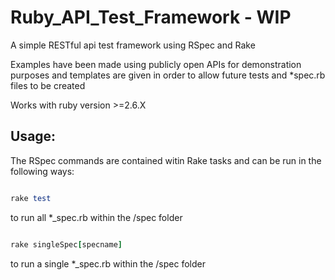 # Ruby_API_Test_Framework - WIP

A simple RESTful api test framework using RSpec and Rake

Examples have been made using publicly open APIs for demonstration purposes and templates are given in order to allow future tests and *spec.rb files to be created

Works with ruby version >=2.6.X


## Usage:
The RSpec commands are contained witin Rake tasks and can be run in the following ways:

```ruby

rake test

```

to run all *_spec.rb within the /spec folder




```ruby

rake singleSpec[specname]

```

to run a single *_spec.rb within the /spec folder
